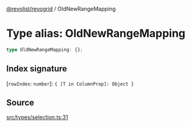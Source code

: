 [@revolist/revogrid](README.md) / OldNewRangeMapping

# Type alias: OldNewRangeMapping

```ts
type OldNewRangeMapping: {};
```

## Index signature

 \[`rowIndex`: `number`\]: `{ [T in ColumnProp]: Object }`

## Source

[src/types/selection.ts:31](https://github.com/revolist/revogrid/blob/ace6403c43f42f0eb026a7e73c0ae179d3a4c66f/src/types/selection.ts#L31)
